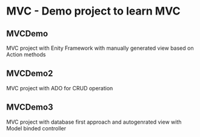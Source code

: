 # MVC - Demo project to learn MVC
## MVCDemo 
MVC project with Enity Framework with manually generated view based on Action methods

## MVCDemo2
MVC project with ADO for CRUD operation

## MVCDemo3
MVC project with database first approach and autogenrated view with Model binded controller
